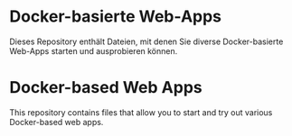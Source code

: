 # Docker-basierte Web-Apps

Dieses Repository enthält Dateien, mit denen Sie diverse Docker-basierte
Web-Apps starten und ausprobieren können.


# Docker-based Web Apps

This repository contains files that allow you to start and try out various
Docker-based web apps.

